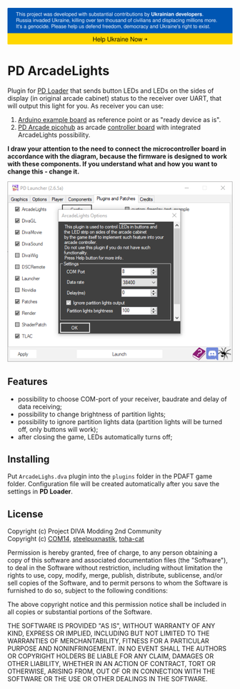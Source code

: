 [![Stand With Ukraine](https://raw.githubusercontent.com/vshymanskyy/StandWithUkraine/main/banner-direct.svg)](https://vshymanskyy.github.io/StandWithUkraine)

# PD ArcadeLights
Plugin for [PD Loader](https://github.com/PDModdingCommunity/PD-Loader) that sends button LEDs and LEDs on the sides of display (in original arcade cabinet) status to the receiver over UART, that will output this light for you.
As receiver you can use:
1. [Arduino example board](https://github.com/steelpuxnastik/PD-Arcade-Lights/tree/master/PCB) as reference point or as "ready device as is".
2. [PD Arcade picohub](https://github.com/toha-cat/PD_Arcade_picohub) as arcade [controller board](https://github.com/toha-cat/PD_Arcade_picohub/tree/main/PCB) with integrated ArcadeLights possibility.

**I draw your attention to the need to connect the microcontroller board in accordance with the diagram, because the firmware is designed to work with these components. If you understand what and how you want to change this - change it.**

![Settings window](/images/ArcadeLightsSettingsWindow.png)

## Features
 - possibility to choose COM-port of your receiver, baudrate and delay of data receiving;
 - possibility to change brightness of partition lights;
 - possibility to ignore partition lights data (partition lights will be turned off, only buttons will work);
 - after closing the game, LEDs automatically turns off;

## Installing
Put `ArcadeLighs.dva` plugin into the `plugins` folder in the PDAFT game folder. Configuration file will be created automatically after you save the settings in **PD Loader**.

## License
  Copyright (c) Project DIVA Modding 2nd Community  
  Copyright (c) [COM14](https://github.com/COM14), [steelpuxnastik](https://github.com/steelpuxnastik), [toha-cat](https://github.com/toha-cat)

  Permission is hereby granted, free of charge, to any person obtaining a copy
  of this software and associated documentation files (the "Software"), to deal
  in the Software without restriction, including without limitation the rights
  to use, copy, modify, merge, publish, distribute, sublicense, and/or sell
  copies of the Software, and to permit persons to whom the Software is
  furnished to do so, subject to the following conditions:
  
  The above copyright notice and this permission notice shall be included in all
  copies or substantial portions of the Software.
  
  THE SOFTWARE IS PROVIDED "AS IS", WITHOUT WARRANTY OF ANY KIND, EXPRESS OR
  IMPLIED, INCLUDING BUT NOT LIMITED TO THE WARRANTIES OF MERCHANTABILITY,
  FITNESS FOR A PARTICULAR PURPOSE AND NONINFRINGEMENT. IN NO EVENT SHALL THE
  AUTHORS OR COPYRIGHT HOLDERS BE LIABLE FOR ANY CLAIM, DAMAGES OR OTHER
  LIABILITY, WHETHER IN AN ACTION OF CONTRACT, TORT OR OTHERWISE, ARISING FROM,
  OUT OF OR IN CONNECTION WITH THE SOFTWARE OR THE USE OR OTHER DEALINGS IN THE
  SOFTWARE.

